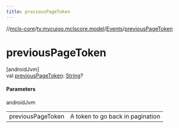 ```yaml
---
title: previousPageToken
---
```

//[mcls-core](../../../index.html)/[tv.mycujoo.mclscore.model](../index.html)/[Events](index.html)/[previousPageToken](previous-page-token.html)



# previousPageToken



[androidJvm]\
val [previousPageToken](previous-page-token.html): [String](https://kotlinlang.org/api/latest/jvm/stdlib/kotlin/-string/index.html)?



#### Parameters


androidJvm

| | |
|---|---|
| previousPageToken | A token to go back in pagination |




